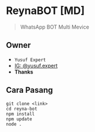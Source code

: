 # ReynaBOT [MD]
> WhatsApp BOT Multi Mevice

## Owner
- `Yusuf Expert`
- [IG: @yusuf.expert](instagram.com/yusuf.expert)
- **Thanks**

## Cara Pasang
```
git clone <link>
cd reyna-bot
npm install
npm update
node .
```
